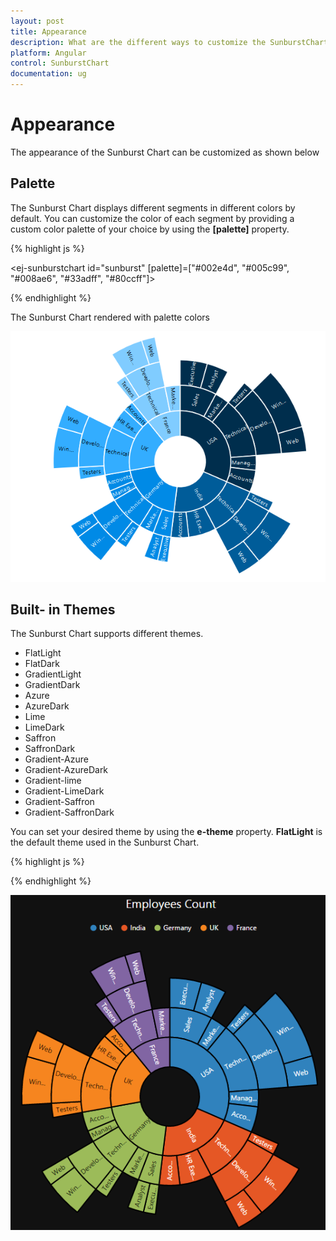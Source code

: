 ```yaml
---
layout: post
title: Appearance
description: What are the different ways to customize the SunburstChart 
platform: Angular
control: SunburstChart
documentation: ug
---
```


# Appearance
The appearance of the Sunburst Chart can be customized as shown below 

## Palette
The Sunburst Chart displays different segments in different colors by default. You can customize the color of each segment by providing a custom color palette of your choice by using the **[palette]** property.

{% highlight js %}

<ej-sunburstchart id="sunburst"  [palette]=["#002e4d", "#005c99", "#008ae6", "#33adff", "#80ccff"]>
</ej-sunburstchart>


{% endhighlight %}

The Sunburst Chart rendered with palette colors

![](Appearance_images/Appearance_img1.png)

 
## Built- in Themes
The Sunburst Chart supports different themes. 
*	FlatLight
*	FlatDark
*	GradientLight
*	GradientDark
*	Azure
*	AzureDark
*	Lime
*	LimeDark
*	Saffron
*	SaffronDark
*	Gradient-Azure
*	Gradient-AzureDark
*	Gradient-lime
*	Gradient-LimeDark
*	Gradient-Saffron
*	Gradient-SaffronDark

You can set your desired theme by using the **e-theme** property. **FlatLight** is the default theme used in the Sunburst Chart.

{% highlight js %}


<ej-sunburstchart id="sunburst"  theme="FlatDark">
</ej-sunburstchart>

{% endhighlight %}

![](Appearance_images/Appearance_img2.png)


